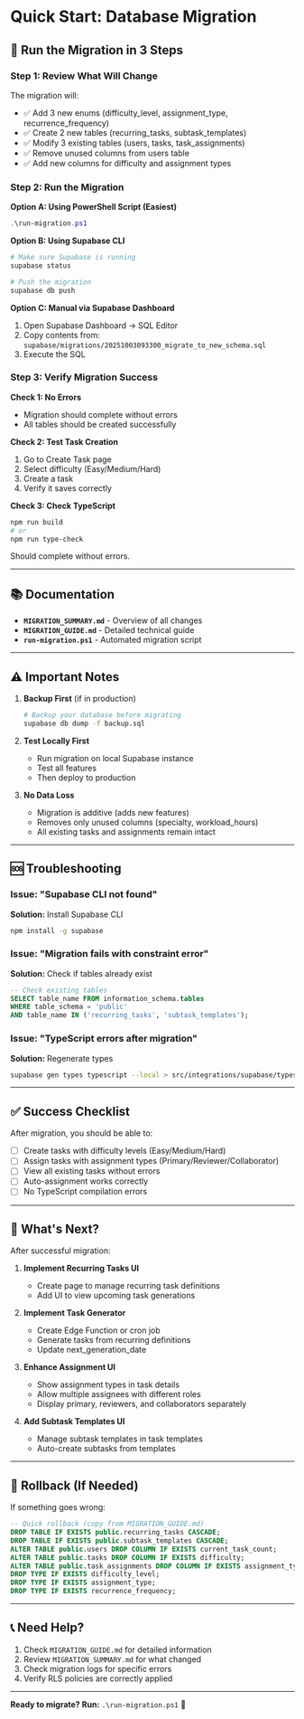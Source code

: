 # Quick Start: Database Migration

## 🚀 Run the Migration in 3 Steps

### Step 1: Review What Will Change
The migration will:
- ✅ Add 3 new enums (difficulty_level, assignment_type, recurrence_frequency)
- ✅ Create 2 new tables (recurring_tasks, subtask_templates)
- ✅ Modify 3 existing tables (users, tasks, task_assignments)
- ✅ Remove unused columns from users table
- ✅ Add new columns for difficulty and assignment types

### Step 2: Run the Migration

**Option A: Using PowerShell Script (Easiest)**
```powershell
.\run-migration.ps1
```

**Option B: Using Supabase CLI**
```bash
# Make sure Supabase is running
supabase status

# Push the migration
supabase db push
```

**Option C: Manual via Supabase Dashboard**
1. Open Supabase Dashboard → SQL Editor
2. Copy contents from: `supabase/migrations/20251003093300_migrate_to_new_schema.sql`
3. Execute the SQL

### Step 3: Verify Migration Success

**Check 1: No Errors**
- Migration should complete without errors
- All tables should be created successfully

**Check 2: Test Task Creation**
1. Go to Create Task page
2. Select difficulty (Easy/Medium/Hard)
3. Create a task
4. Verify it saves correctly

**Check 3: Check TypeScript**
```bash
npm run build
# or
npm run type-check
```
Should complete without errors.

---

## 📚 Documentation

- **`MIGRATION_SUMMARY.md`** - Overview of all changes
- **`MIGRATION_GUIDE.md`** - Detailed technical guide
- **`run-migration.ps1`** - Automated migration script

---

## ⚠️ Important Notes

1. **Backup First** (if in production)
   ```bash
   # Backup your database before migrating
   supabase db dump -f backup.sql
   ```

2. **Test Locally First**
   - Run migration on local Supabase instance
   - Test all features
   - Then deploy to production

3. **No Data Loss**
   - Migration is additive (adds new features)
   - Removes only unused columns (specialty, workload_hours)
   - All existing tasks and assignments remain intact

---

## 🆘 Troubleshooting

### Issue: "Supabase CLI not found"
**Solution:** Install Supabase CLI
```bash
npm install -g supabase
```

### Issue: "Migration fails with constraint error"
**Solution:** Check if tables already exist
```sql
-- Check existing tables
SELECT table_name FROM information_schema.tables 
WHERE table_schema = 'public' 
AND table_name IN ('recurring_tasks', 'subtask_templates');
```

### Issue: "TypeScript errors after migration"
**Solution:** Regenerate types
```bash
supabase gen types typescript --local > src/integrations/supabase/types.ts
```

---

## ✅ Success Checklist

After migration, you should be able to:
- [ ] Create tasks with difficulty levels (Easy/Medium/Hard)
- [ ] Assign tasks with assignment types (Primary/Reviewer/Collaborator)
- [ ] View all existing tasks without errors
- [ ] Auto-assignment works correctly
- [ ] No TypeScript compilation errors

---

## 🎯 What's Next?

After successful migration:

1. **Implement Recurring Tasks UI**
   - Create page to manage recurring task definitions
   - Add UI to view upcoming task generations

2. **Implement Task Generator**
   - Create Edge Function or cron job
   - Generate tasks from recurring definitions
   - Update next_generation_date

3. **Enhance Assignment UI**
   - Show assignment types in task details
   - Allow multiple assignees with different roles
   - Display primary, reviewers, and collaborators separately

4. **Add Subtask Templates UI**
   - Manage subtask templates in task templates
   - Auto-create subtasks from templates

---

## 🔄 Rollback (If Needed)

If something goes wrong:

```sql
-- Quick rollback (copy from MIGRATION_GUIDE.md)
DROP TABLE IF EXISTS public.recurring_tasks CASCADE;
DROP TABLE IF EXISTS public.subtask_templates CASCADE;
ALTER TABLE public.users DROP COLUMN IF EXISTS current_task_count;
ALTER TABLE public.tasks DROP COLUMN IF EXISTS difficulty;
ALTER TABLE public.task_assignments DROP COLUMN IF EXISTS assignment_type;
DROP TYPE IF EXISTS difficulty_level;
DROP TYPE IF EXISTS assignment_type;
DROP TYPE IF EXISTS recurrence_frequency;
```

---

## 📞 Need Help?

1. Check `MIGRATION_GUIDE.md` for detailed information
2. Review `MIGRATION_SUMMARY.md` for what changed
3. Check migration logs for specific errors
4. Verify RLS policies are correctly applied

---

**Ready to migrate? Run:** `.\run-migration.ps1` 🚀
